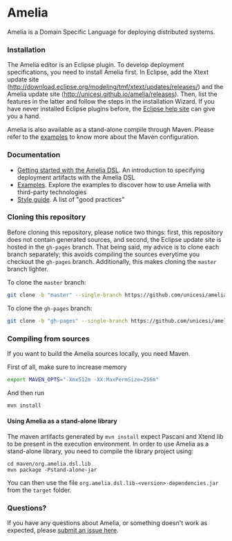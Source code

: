 # Amelia

Amelia is a Domain Specific Language for deploying distributed systems.

### Installation

The Amelia editor is an Eclipse plugin. To develop deployment specifications, you need to install Amelia first. In Eclipse, add the Xtext update site (http://download.eclipse.org/modeling/tmf/xtext/updates/releases/) and the Amelia update site (http://unicesi.github.io/amelia/releases). Then, list the features in the latter and follow the steps in the installation Wizard. If you have never installed Eclipse plugins before, the [Eclipse help site](http://help.eclipse.org/mars/index.jsp?topic=/org.eclipse.platform.doc.user/tasks/tasks-124.htm) can give you a hand.

Amelia is also available as a stand-alone compile through Maven. Please refer to the [examples](examples/) to know more about the Maven configuration.

### Documentation

- [Getting started with the Amelia DSL](docs/GettingStarted.md). An introduction to specifying deployment artifacts with the Amelia DSL
- [Examples](examples). Explore the examples to discover how to use Amelia with third-party technologies
- [Style guide](docs/StyleGuide.md). A list of "good practices"

### Cloning this repository

Before cloning this repository, please notice two things: first, this repository does not contain generated sources, and second, the Eclipse update site is hosted in the `gh-pages` branch. That being said, my advice is to clone each branch separately; this avoids compiling the sources everytime you checkout the `gh-pages` branch. Additionally, this makes cloning the `master` branch lighter.

To clone the `master` branch:
```bash
git clone -b "master" --single-branch https://github.com/unicesi/amelia
```
To clone the `gh-pages` branch:
```bash
git clone -b "gh-pages" --single-branch https://github.com/unicesi/amelia p2-repository
```

### Compiling from sources

If you want to build the Amelia sources locally, you need Maven.

First of all, make sure to increase memory

```bash
export MAVEN_OPTS="-Xmx512m -XX:MaxPermSize=256m"
```

And then run

```bash
mvn install
```

#### Using Amelia as a stand-alone library

The maven artifacts generated by `mvn install` expect Pascani and Xtend lib to be present in the execution environment. In order to use Amelia as a stand-alone library, you need to compile the library project using:

```
cd maven/org.amelia.dsl.lib
mvn package -Pstand-alone-jar
```

You can then use the file `org.amelia.dsl.lib-<version>-dependencies.jar` from the `target` folder.

### Questions?

If you have any questions about Amelia, or something doesn't work as expected, please [submit an issue here](https://github.com/unicesi/amelia/issues/new).
